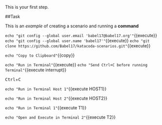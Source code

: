 This is your first step.

##Task

This is an _example_ of creating a scenario and running a **command**

`echo "git config --global user.email 'babel17@babel17.org'"`{{execute}}  
`echo "git config --global user.name 'babel17'"`{{execute}}
`echo "git clone https://github.com/Babel17/katacoda-scenarios.git"`{{execute}}

`echo "Copy to Clipboard"`{{copy}}

`echo "Run in Terminal"`{{execute}}
`echo "Send Ctrl+C before running Terminal"`{{execute interrupt}}

<kbd>Ctrl</kbd>+<kbd>C</kbd>

`echo "Run in Terminal Host 1"`{{execute HOST1}} 

`echo "Run in Terminal Host 2"`{{execute HOST2}}

`echo "Run in Terminal 1"`{{execute T1}} 

`echo "Open and Execute in Terminal 2"`{{execute T2}}
